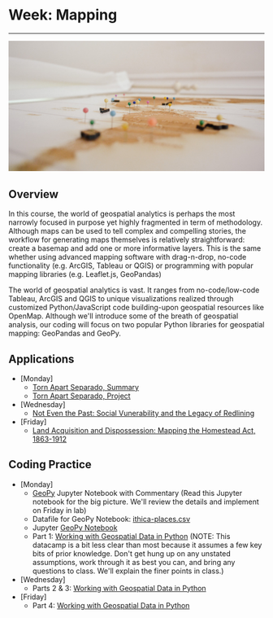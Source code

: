 # Week: Mapping
<hr>

![Map Image](images/img_iphs290_map_delfi-de-la-rua-vfzfavUZmfc-unsplash.jpg)

## Overview

In this course, the world of geospatial analytics is perhaps the most narrowly focused in purpose yet highly fragmented in term of methodology.  Although maps can be used to tell complex and compelling stories, the workflow for generating maps themselves is relatively straightforward: create a basemap and add one or more informative layers. This is the same whether using advanced mapping software with drag-n-drop, no-code functionality (e.g. ArcGIS, Tableau or QGIS) or programming with popular mapping libraries (e.g. Leaflet.js, GeoPandas)

The world of geospatial analytics is vast. It ranges from no-code/low-code Tableau, ArcGIS and QGIS to unique visualizations realized through customized Python/JavaScript code building-upon geospatial resources like OpenMap. Although we'll introduce some of the breath of geospatial analysis, our coding will focus on two popular Python libraries for geospatial mapping: GeoPandas and GeoPy.

## Applications

- [Monday]  
    * [Torn Apart Separado, Summary](https://digitalhumanitiesnow.org/2018/06/editors-choice-torn-apart-separados/)
    * [Torn Apart Separado, Project](https://xpmethod.columbia.edu/torn-apart/volume/2/)
- [Wednesday]  
    * [Not Even the Past: Social Vunerability and the Legacy of Redlining](https://dsl.richmond.edu/socialvulnerability/)
- [Friday]  
    * [Land Acquisition and Dispossession: Mapping the Homestead Act, 1863-1912](https://dsl.richmond.edu/panorama/homesteading/)


## Coding Practice

- [Monday]  
    * [GeoPy](https://melaniewalsh.github.io/Intro-Cultural-Analytics/07-Mapping/01-Mapping.html) Jupyter Notebook with Commentary (Read this Jupyter notebook for the big picture. We'll review the details and implement on Friday in lab)
    * Datafile for GeoPy Notebook: [ithica-places.csv](https://drive.google.com/file/d/1iEwKQVwugdxs8t_r5rAviUZUkYLer_EY/view?usp=sharing)
    * Jupyter [GeoPy Notebook](https://colab.research.google.com/drive/1uH4Trkt8ZI4Qg03KR0zW4Jzzr_fOd7Lh?usp=sharing)
    * Part 1: [Working with Geospatial Data in Python](https://app.datacamp.com/learn/courses/working-with-geospatial-data-in-python) (NOTE: This datacamp is a bit less clear than most because it assumes a few key bits of prior knowledge. Don't get hung up on any unstated assumptions, work through it as best you can, and bring any questions to class. We'll explain the finer points in class.)
- [Wednesday]  
    * Parts 2 & 3: [Working with Geospatial Data in Python](https://app.datacamp.com/learn/courses/working-with-geospatial-data-in-python)
- [Friday]  
    * Part 4: [Working with Geospatial Data in Python](https://app.datacamp.com/learn/courses/working-with-geospatial-data-in-python)
